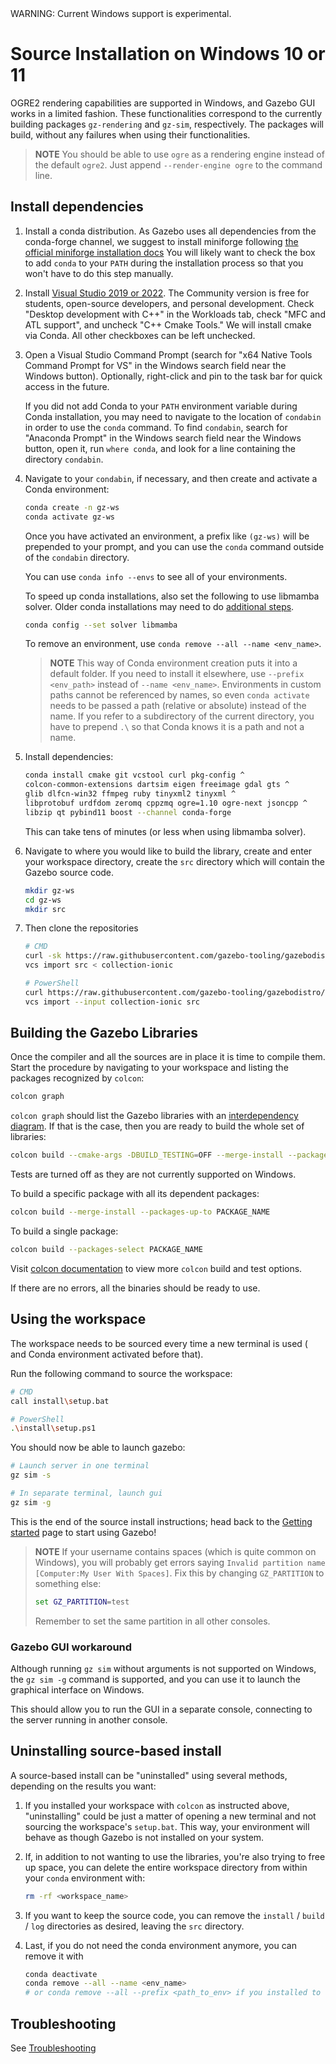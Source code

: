 <div class="warning">
WARNING: Current Windows support is experimental.
</div>

# Source Installation on Windows 10 or 11

OGRE2 rendering capabilities are supported in Windows, and Gazebo GUI
works in a limited fashion. These functionalities correspond to the currently
building packages `gz-rendering` and `gz-sim`, respectively. The packages will build,
without any failures when using their functionalities.

> **NOTE**
> You should be able to use `ogre` as a rendering engine instead of the default `ogre2`.
> Just append `--render-engine ogre` to the command line.

## Install dependencies

1. Install a conda distribution. As Gazebo uses all dependencies from the conda-forge channel,
   we suggest to install miniforge following [the official miniforge installation docs](https://github.com/conda-forge/miniforge#windows)
   You will likely want to check the box to add `conda` to your `PATH`
   during the installation process so that you won't have to do this step manually.

2. Install [Visual Studio 2019 or 2022](https://visualstudio.microsoft.com/downloads/).
   The Community version is free for students, open-source developers, and personal
   development. Check "Desktop development with C++" in the Workloads tab,
   check "MFC and ATL support", and uncheck "C++ Cmake Tools." We will install
   cmake via Conda. All other checkboxes can be left unchecked.

3. Open a Visual Studio Command Prompt (search for "x64 Native Tools Command Prompt
   for VS" in the Windows search field near the Windows button). Optionally,
   right-click and pin to the task bar for quick access in the future.

   If you did not add Conda to your `PATH` environment variable during Conda installation,
   you may need to navigate to the location of `condabin` in order to use the `conda` command.
   To find `condabin`, search for "Anaconda Prompt" in the Windows search field near the
   Windows button, open it, run `where conda`, and look for a line containing the directory `condabin`.

4. Navigate to your `condabin`, if necessary, and then create and activate a Conda environment:
   ```bash
   conda create -n gz-ws
   conda activate gz-ws
   ```
   Once you have activated an environment, a prefix like `(gz-ws)` will be prepended to
   your prompt, and you can use the `conda` command outside of the `condabin` directory.

   You can use `conda info --envs` to see all of your environments.

   To speed up conda installations, also set the following to use libmamba solver.
   Older conda installations may need to do [additional steps](https://www.anaconda.com/blog/a-faster-conda-for-a-growing-community).
   ```bash
   conda config --set solver libmamba
   ```
   To remove an environment, use `conda remove --all --name <env_name>`.

   > **NOTE**
   > This way of Conda environment creation puts it into a default folder. If you need
     to install it elsewhere, use `--prefix <env_path>` instead of `--name <env_name>`.
     Environments in custom paths cannot be referenced by names, so even `conda activate`
     needs to be passed a path (relative or absolute) instead of the name. If you refer
     to a subdirectory of the current directory, you have to prepend `.\` so that Conda
     knows it is a path and not a name.

5. Install dependencies:
   ```bash
   conda install cmake git vcstool curl pkg-config ^
   colcon-common-extensions dartsim eigen freeimage gdal gts ^
   glib dlfcn-win32 ffmpeg ruby tinyxml2 tinyxml ^
   libprotobuf urdfdom zeromq cppzmq ogre=1.10 ogre-next jsoncpp ^
   libzip qt pybind11 boost --channel conda-forge
   ```
   This can take tens of minutes (or less when using libmamba solver).

6. Navigate to where you would like to build the library, create and enter your workspace directory,
   create the `src` directory which will contain the Gazebo source code.
   ```bash
   mkdir gz-ws
   cd gz-ws
   mkdir src
   ```

7. Then clone the repositories
   ```bash
   # CMD
   curl -sk https://raw.githubusercontent.com/gazebo-tooling/gazebodistro/master/collection-ionic.yaml -o collection-ionic
   vcs import src < collection-ionic

   # PowerShell
   curl https://raw.githubusercontent.com/gazebo-tooling/gazebodistro/master/collection-ionic.yaml -o collection-ionic
   vcs import --input collection-ionic src
   ```

## Building the Gazebo Libraries

Once the compiler and all the sources are in place it is time to compile them.
Start the procedure by navigating to your workspace and listing the packages
recognized by `colcon`:

```bash
colcon graph
```

`colcon graph` should list the Gazebo libraries with an
[interdependency diagram](https://colcon.readthedocs.io/en/released/reference/verb/graph.html#example-output).
If that is the case, then you are ready to build the whole set of libraries:

```bash
colcon build --cmake-args -DBUILD_TESTING=OFF --merge-install --packages-up-to gz-sim9 gz-tools2
```
Tests are turned off as they are not currently supported on Windows.

To build a specific package with all its dependent packages:

```bash
colcon build --merge-install --packages-up-to PACKAGE_NAME
```

To build a single package:

```bash
colcon build --packages-select PACKAGE_NAME
```

Visit [colcon documentation](https://colcon.readthedocs.io/en/released/#) to view more `colcon` build and test options.

If there are no errors, all the binaries should be ready to use.

## Using the workspace

The workspace needs to be sourced every time a new terminal is used (
and Conda environment activated before that).

Run the following command to source the workspace:

```bash
# CMD
call install\setup.bat

# PowerShell
.\install\setup.ps1
```

You should now be able to launch gazebo:

```bash
# Launch server in one terminal 
gz sim -s

# In separate terminal, launch gui
gz sim -g
```

This is the end of the source install instructions; head back to the [Getting started](getstarted)
page to start using Gazebo!

> **NOTE**
> If your username contains spaces (which is quite common on Windows), you will probably get errors
>  saying `Invalid partition name [Computer:My User With Spaces]`. Fix this by changing `GZ_PARTITION`
>  to something else:
> ```bat
> set GZ_PARTITION=test
> ```
> Remember to set the same partition in all other consoles.

### Gazebo GUI workaround

Although running `gz sim` without arguments is not supported on Windows,
 the `gz sim -g` command is  supported, and you can use it to launch the graphical interface on Windows.


This should allow you to run the GUI in a separate console, connecting to the server running in another console.

## Uninstalling source-based install

A source-based install can be "uninstalled" using several methods, depending on
the results you want:

  1. If you installed your workspace with `colcon` as instructed above, "uninstalling"
     could be just a matter of opening a new terminal and not sourcing the
     workspace's `setup.bat`. This way, your environment will behave as though
     Gazebo is not installed on your system.

  2. If, in addition to not wanting to use the libraries, you're also trying to
     free up space, you can delete the entire workspace directory from within
     your `conda` environment with:

     ```bash
     rm -rf <workspace_name>
     ```

  3. If you want to keep the source code, you can remove the
     `install` / `build` / `log` directories as desired, leaving the `src` directory.

  4. Last, if you do not need the conda environment anymore, you can remove it with

     ```bash
     conda deactivate
     conda remove --all --name <env_name>
     # or conda remove --all --prefix <path_to_env> if you installed to custom path
     ```

## Troubleshooting

See [Troubleshooting](troubleshooting.md#windows)
